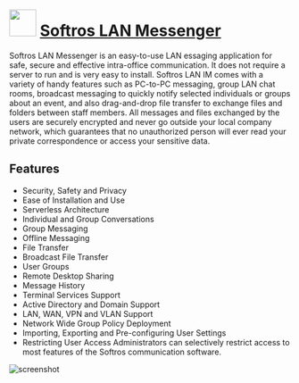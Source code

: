 ﻿# <img src="https://cdn.jsdelivr.net/gh/chtof/chocolatey-packages/automatic/slm/slm.png" width="48" height="48"/> [Softros LAN Messenger](https://chocolatey.org/packages/slm)

Softros LAN Messenger is an easy-to-use LAN essaging application for safe, secure and effective intra-office communication. It does not require a server to run and is very easy to install. Softros LAN IM comes with a variety of handy features such as PC-to-PC messaging, group LAN chat rooms, broadcast messaging to quickly notify selected individuals or groups about an event, and also drag-and-drop file transfer to exchange files and folders between staff members. All messages and files exchanged by the users are securely encrypted and never go outside your local company network, which guarantees that no unauthorized person will ever read your private correspondence or access your sensitive data.

## Features
- Security, Safety and Privacy
- Ease of Installation and Use
- Serverless Architecture
- Individual and Group Conversations
- Group Messaging
- Offline Messaging
- File Transfer
- Broadcast File Transfer
- User Groups
- Remote Desktop Sharing
- Message History
- Terminal Services Support
- Active Directory and Domain Support
- LAN, WAN, VPN and VLAN Support
- Network Wide Group Policy Deployment
- Importing, Exporting and Pre-configuring User Settings
- Restricting User Access
Administrators can selectively restrict access to most features of the Softros communication software.

![screenshot](https://cdn.jsdelivr.net/gh/chtof/chocolatey-packages/automatic/slm/screenshot.png)